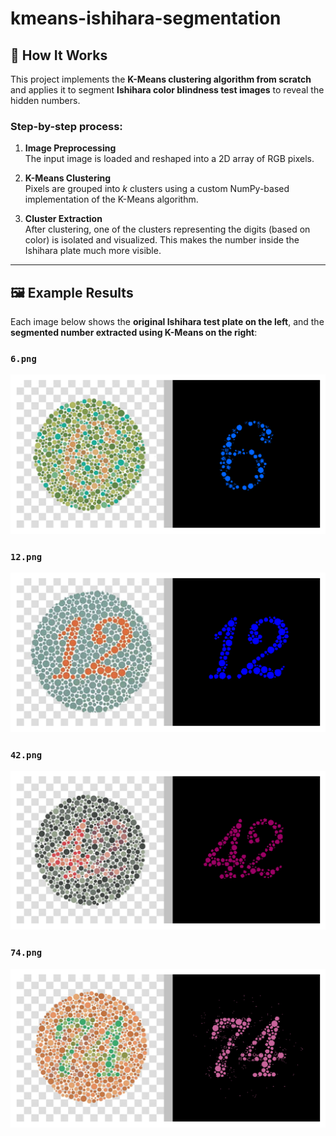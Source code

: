# kmeans-ishihara-segmentation

## 🧠 How It Works

This project implements the **K-Means clustering algorithm from scratch** and applies it to segment **Ishihara color blindness test images** to reveal the hidden numbers.

### Step-by-step process:
1. **Image Preprocessing**  
   The input image is loaded and reshaped into a 2D array of RGB pixels.

2. **K-Means Clustering**  
   Pixels are grouped into *k* clusters using a custom NumPy-based implementation of the K-Means algorithm.

3. **Cluster Extraction**  
   After clustering, one of the clusters representing the digits (based on color) is isolated and visualized. This makes the number inside the Ishihara plate much more visible.

---

## 🖼️ Example Results

Each image below shows the **original Ishihara test plate on the left**, and the **segmented number extracted using K-Means on the right**:

### `6.png`
![6](./6%20result.png)

### `12.png`
![12](./12%20result.png)

### `42.png`
![42](./42%20result.png)

### `74.png`
![74](./74%20result.png)
